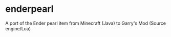 # enderpearl
 A port of the Ender pearl item from Minecraft (Java) to Garry's Mod (Source engine/Lua)
